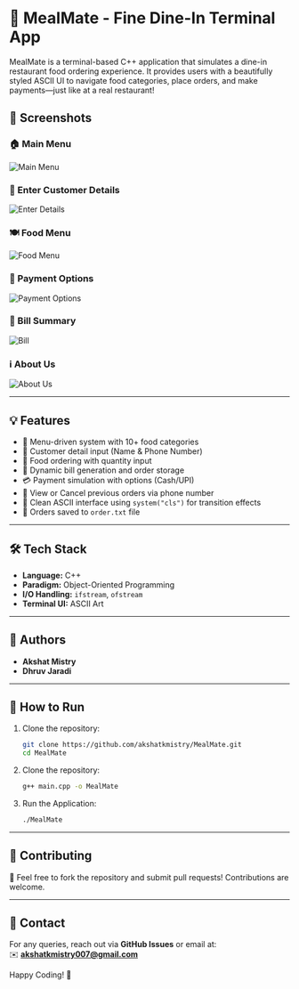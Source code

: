 # 🥘 MealMate - Fine Dine-In Terminal App

MealMate is a terminal-based C++ application that simulates a dine-in restaurant food ordering experience. It provides users with a beautifully styled ASCII UI to navigate food categories, place orders, and make payments—just like at a real restaurant!

## 📸 Screenshots

### 🏠 Main Menu
![Main Menu](./screenshots/HomePage.png)

### 👤 Enter Customer Details
![Enter Details](./screenshots/details.png)

### 🍽️ Food Menu
![Food Menu](./screenshots/foodMenu.png)

### 💸 Payment Options
![Payment Options](./screenshots/payment.png)

### 🧾 Bill Summary
![Bill](./screenshots/bill.png)

### ℹ️ About Us
![About Us](./screenshots/aboutus.png)

---

## 💡 Features

- 🍲 Menu-driven system with 10+ food categories
- 👤 Customer detail input (Name & Phone Number)
- 🛒 Food ordering with quantity input
- 🧾 Dynamic bill generation and order storage
- 💳 Payment simulation with options (Cash/UPI)
- 🔁 View or Cancel previous orders via phone number
- 🤝 Clean ASCII interface using `system("cls")` for transition effects
- 📄 Orders saved to `order.txt` file

---

## 🛠️ Tech Stack

- **Language:** C++
- **Paradigm:** Object-Oriented Programming
- **I/O Handling:** `ifstream`, `ofstream`
- **Terminal UI:** ASCII Art

---

## 🧠 Authors

- **Akshat Mistry**
- **Dhruv Jaradi**

---

## 🏁 How to Run

1. Clone the repository:
   ```bash
   git clone https://github.com/akshatkmistry/MealMate.git
   cd MealMate
   ```

2. Clone the repository:
   ```bash
   g++ main.cpp -o MealMate
   ```

3. Run the Application:
   ```bash
   ./MealMate
   ```

---

## 🤝 Contributing
🚀 Feel free to fork the repository and submit pull requests! Contributions are welcome.  

---
## 📧 Contact
For any queries, reach out via **GitHub Issues** or email at:  
✉️ **akshatkmistry007@gmail.com**  

Happy Coding! 🎉